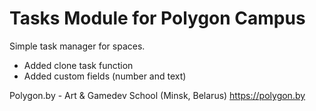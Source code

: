 Tasks Module for Polygon Campus
==============

Simple task manager for spaces.
- Added clone task function
- Added custom fields (number and text)


Polygon.by - Art & Gamedev School (Minsk, Belarus)
https://polygon.by

